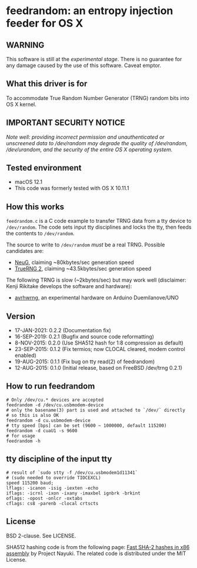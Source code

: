 # feedrandom: an entropy injection feeder for OS X

## WARNING

This software is still at the *experimental stage*. There is no guarantee for any damage
caused by the use of this software. Caveat emptor.

## What this driver is for

To accommodate True Random Number Generator (TRNG) random bits into OS X kernel.

## IMPORTANT SECURITY NOTICE

*Note well: providing incorrect permission and unauthenticated or unscreened
data to /dev/random may degrade the quality of /dev/random, /dev/urandom, and
the security of the entire OS X operating system.*

## Tested environment

* macOS 12.1
* This code was formerly tested with OS X 10.11.1

## How this works

`feedrandom.c` is a C code example to transfer TRNG data from a tty device to
`/dev/random`. The code sets input tty disciplines and locks the tty, then feeds
the contents to `/dev/random`.

The source to write to `/dev/random` *must* be a real TRNG. Possible candidates are:

* [NeuG](http://www.gniibe.org/memo/development/gnuk/rng/neug.html), claiming ~80kbytes/sec generation speed
* [TrueRNG 2](https://www.tindie.com/products/ubldit/truerng-hardware-random-number-generator/), claiming ~43.5kbytes/sec generation speed

The following TRNG is slow (~2kbytes/sec) but may work well (disclaimer: Kenji
Rikitake develops the software and hardware):

* [avrhwrng](https://github.com/jj1bdx/avrhwrng/), an experimental hardware on Arduino Duemilanove/UNO

## Version

* 17-JAN-2021: 0.2.2 (Documentation fix)
* 16-SEP-2019: 0.2.1 (Bugfix and source code reformatting)
* 8-NOV-2015: 0.2.0 (Use SHA512 hash for 1:8 compression as default)
* 23-SEP-2015: 0.1.2 (Fix termios; now CLOCAL cleared, modem control enabled)
* 19-AUG-2015: 0.1.1 (Fix bug on tty read(2) of feedrandom)
* 12-AUG-2015: 0.1.0 (Initial release, based on FreeBSD /dev/trng 0.2.1)

## How to run feedrandom

    # Only /dev/cu.* devices are accepted
    feedrandom -d /dev/cu.usbmodem-device
    # only the basename(3) part is used and attached to `/dev/` directly
    # so this is also OK
    feedrandom -d cu.usbmodem-device
    # tty speed [bps] can be set (9600 ~ 1000000, default 115200)
    feedrandom -d cuaU1 -s 9600
    # for usage
    feedrandom -h

## tty discipline of the input tty

    # result of `sudo stty -f /dev/cu.usbmodem1d11341`
    # (sudo needed to override TIOCEXCL)
    speed 115200 baud;
    lflags: -icanon -isig -iexten -echo
    iflags: -icrnl -ixon -ixany -imaxbel ignbrk -brkint
    oflags: -opost -onlcr -oxtabs
    cflags: cs8 -parenb -clocal crtscts

## License

BSD 2-clause. See LICENSE.

SHA512 hashing code is from the following page: [Fast SHA-2 hashes in x86
assembly](http://www.nayuki.io/page/fast-sha2-hashes-in-x86-assembly) by
Project Nayuki. The related code is distributed under the MIT License.

